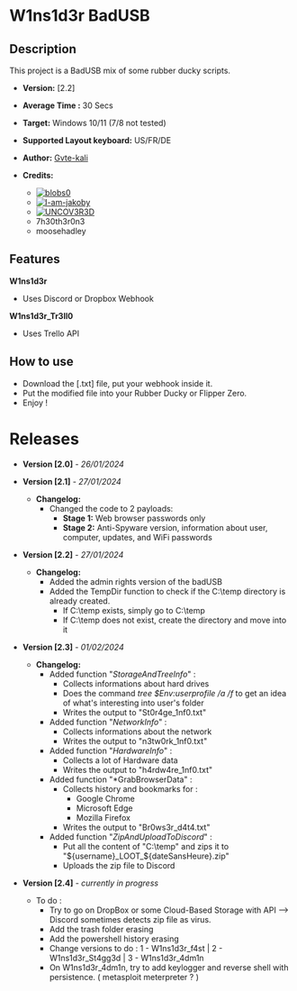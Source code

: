 # W1ns1d3r BadUSB

## Description

This project is a BadUSB mix of some rubber ducky scripts.

- **Version:** [2.2]
- **Average Time :** 30 Secs
- **Target:** Windows 10/11 (7/8 not tested)
- **Supported Layout keyboard:** US/FR/DE
- **Author:** [Gvte-kali](https://github.com/Gvte-Kali/BadStuffHosting)
  
- **Credits:**
  - [![blobs0](https://img.shields.io/badge/blobs0-Ultimate%20Flipper%20Grabber-brightgreen)](https://github.com/blobs0/Ultimate-Flipper-Grabber)
  - [![I-am-jakoby](https://img.shields.io/badge/I--am--jakoby-Discord%20Webhooks%20Functions-blue)](https://github.com/I-am-jakoby)
  - [![UNCOV3R3D](https://img.shields.io/badge/UNCOV3R3D-Statut-orange)](https://github.com/UNC0V3R3D)
  - 7h30th3r0n3
  - moosehadley

## Features 

**W1ns1d3r** 
- Uses Discord or Dropbox Webhook
  
**W1ns1d3r_Tr3ll0** 
- Uses Trello API
  
## How to use
- Download the [.txt] file, put your webhook inside it. 
- Put the modified file into your Rubber Ducky or Flipper Zero.
- Enjoy !


# Releases

- **Version [2.0]** - *26/01/2024*
  
- **Version [2.1]** - *27/01/2024*
  - **Changelog:**
    - Changed the code to 2 payloads:
      - **Stage 1:** Web browser passwords only
      - **Stage 2:** Anti-Spyware version, information about user, computer, updates, and WiFi passwords
        
- **Version [2.2]** - *27/01/2024*
  - **Changelog:**
    - Added the admin rights version of the badUSB
    - Added the TempDir function to check if the C:\temp directory is already created.
      - If C:\temp exists, simply go to C:\temp
      - If C:\temp does not exist, create the directory and move into it
        
- **Version [2.3]** - *01/02/2024*
  - **Changelog:**
    - Added function "*StorageAndTreeInfo*" :
      - Collects informations about hard drives
      - Does the command *tree $Env:userprofile /a /f* to get an idea of what's interesting into user's folder
      - Writes the output to "St0r4ge_1nf0.txt"
    - Added function "*NetworkInfo*" :
      - Collects informations about the network
      - Writes the output to "n3tw0rk_1nf0.txt"
    - Added function "*HardwareInfo*" :
      - Collects a lot of Hardware data
      - Writes the output to "h4rdw4re_1nf0.txt"
    - Added function "*GrabBrowserData" :
      - Collects history and bookmarks for :
        - Google Chrome
        - Microsoft Edge
        - Mozilla Firefox
      - Writes the output to "Br0ws3r_d4t4.txt"
    - Added function "*ZipAndUploadToDiscord*" :
      - Put all the content of "C:\temp" and zips it to "${username}_LOOT_${dateSansHeure}.zip"
      - Uploads the zip file to Discord
        
- **Version [2.4]** - *currently in progress*
    - To do :
      - Try to go on DropBox or some Cloud-Based Storage with API --> Discord sometimes detects zip file as virus.
      - Add the trash folder erasing
      - Add the powershell history erasing
      - Change versions to do : 1 - W1ns1d3r_f4st  |  2 - W1ns1d3r_St4gg3d  |  3 - W1ns1d3r_4dm1n
      - On W1ns1d3r_4dm1n, try to add keylogger and reverse shell with persistence. ( metasploit meterpreter ? )
